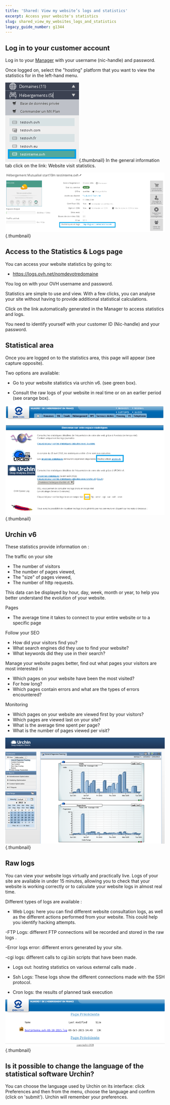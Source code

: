 ```yaml
---
title: 'Shared: View my website’s logs and statistics'
excerpt: Access your website's statistics
slug: shared_view_my_websites_logs_and_statistics
legacy_guide_number: g1344
---
```



## Log in to your customer account
Log in to your [Manager](https://www.ovh.com/manager/web/) with your username (nic-handle) and password.

Once logged on, select the "hosting" platform that you want to view the statistics for in the left-hand menu.

![](images/img_2827.jpg){.thumbnail}
In the general information tab click on the link: Website visit statistics.

![](images/img_2826.jpg){.thumbnail}


## Access to the Statistics & Logs page
You can access your website statistics by going to:


- https://logs.ovh.net/nomdevotredomaine


You log on with your OVH username and password. 

Statistics are simple to use and view. With a few clicks, you can analyse your site without having to provide additional statistical calculations.

Click on the link automatically generated in the Manager to access statistics and logs.  

You need to identify yourself with your customer ID (Nic-handle) and your password.


## Statistical area
Once you are logged on to the statistics area, this page will appear (see capture opposite).

Two options are available:


- Go to your website statistics via urchin v6. (see green box).

- Consult the raw logs of your website in real time or on an earlier period (see orange box).



![](images/img_2832.jpg){.thumbnail}


## Urchin v6
These statistics provide information on :

 The traffic on your site 


- The number of visitors
- The number of pages viewed,
- The "size" of pages viewed,
- The number of http requests.

 This data can be displayed by hour, day, week, month or year, to help you better understand the evolution of your website. 

 Pages 

- The average time it takes to connect to your entire website or to a specific page

 Follow your SEO 

- How did your visitors find you?
- What search engines did they use to find your website? 
- What keywords did they use in their search?


Manage your website pages better, find out what pages your visitors are most interested in


- Which pages on your website have been the most visited?
- For how long?
- Which pages contain errors and what are the types of errors encountered?

 Monitoring 

- Which pages on your website are viewed first by your visitors?
- Which pages are viewed last on your site?
- What is the average time spent per page?
- What is the number of pages viewed per visit?



![](images/img_1490.jpg){.thumbnail}


## Raw logs
You can view your website logs virtually and practically live. Logs of your site are available in under 15 minutes, allowing you to check that your website is working correctly or to calculate your website logs in almost real time.

Different types of logs are available :


- Web Logs: here you can find different website consultation logs, as well as the different actions performed from your website. This could help you identify hacking attempts.


-FTP Logs: different FTP connections will be recorded and stored in the raw logs .

-Error logs error: different errors generated by your site.

-cgi logs: different calls to cgi.bin scripts that have been made.


- Logs out: hosting statistics on various external calls made .

- Ssh Logs: These logs show the different connections made with the SSH protocol.

- Cron logs: the results of planned task execution



![](images/img_2828.jpg){.thumbnail}


## Is it possible to change the language of the statistical software Urchin?
You can choose the language used by Urchin on its interface: click Preferences and then from the menu, choose the language and confirm (click on 'submit'). Urchin will remember your preferences.

